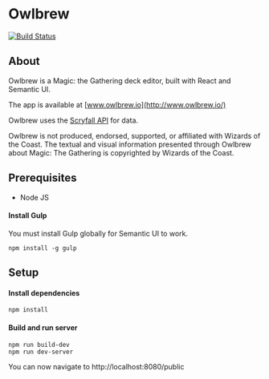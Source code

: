 Owlbrew
===========

[![Build Status](https://travis-ci.org/nyholmniklas/owlbrew.svg?branch=master)](https://travis-ci.org/nyholmniklas/owlbrew)

About
-------
Owlbrew is a Magic: the Gathering deck editor, built with React and Semantic UI.

The app is available at [www.owlbrew.io](http://www.owlbrew.io/)

Owlbrew uses the [Scryfall API](https://scryfall.com/docs/api) for data.

Owlbrew is not produced, endorsed, supported, or affiliated with Wizards of the Coast.
The textual and visual information presented through Owlbrew about Magic: The Gathering is copyrighted by Wizards of the Coast.

Prerequisites
-------

- Node JS


#### Install Gulp

You must install Gulp globally for Semantic UI to work.

```
npm install -g gulp
```

Setup
-------

#### Install dependencies

```
npm install
```

#### Build and run server
```
npm run build-dev
npm run dev-server
```

You can now navigate to http://localhost:8080/public

